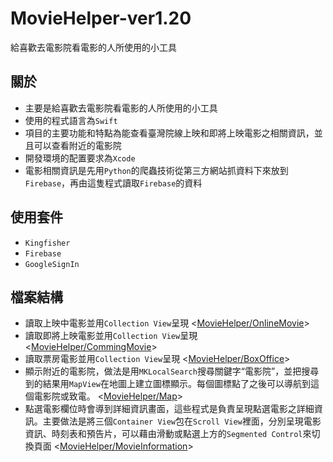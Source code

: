 # MovieHelper-ver1.20

給喜歡去電影院看電影的人所使用的小工具

## 關於

- 主要是給喜歡去電影院看電影的人所使用的小工具
- 使用的程式語言為`Swift`
- 項目的主要功能和特點為能查看臺灣院線上映和即將上映電影之相關資訊，並且可以查看附近的電影院
- 開發環境的配置要求為`Xcode`
- 電影相關資訊是先用`Python`的爬蟲技術從第三方網站抓資料下來放到`Firebase`，再由這隻程式讀取`Firebase`的資料

## 使用套件

- `Kingfisher`
- `Firebase`
- `GoogleSignIn`

## 檔案結構

- 讀取上映中電影並用`Collection View`呈現
<[MovieHelper/OnlineMovie](https://github.com/njo61u04/MovieHelper-ver1.20/tree/main/MovieHelper/OnlineMovie)>
- 讀取即將上映電影並用`Collection View`呈現
<[MovieHelper/CommingMovie](https://github.com/njo61u04/MovieHelper-ver1.20/tree/main/MovieHelper/CommingMovie)>
- 讀取票房電影並用`Collection View`呈現
<[MovieHelper/BoxOffice](https://github.com/njo61u04/MovieHelper-ver1.20/tree/main/MovieHelper/BoxOffice)>
- 顯示附近的電影院，做法是用`MKLocalSearch`搜尋關鍵字“電影院”，並把搜尋到的結果用`MapView`在地圖上建立圖標顯示。每個圖標點了之後可以導航到這個電影院或致電。
<[MovieHelper/Map](https://github.com/njo61u04/MovieHelper-ver1.20/tree/main/MovieHelper/Map)>
- 點選電影欄位時會導到詳細資訊畫面，這些程式是負責呈現點選電影之詳細資訊。主要做法是將三個`Container View`包在`Scroll View`裡面，分別呈現電影資訊、時刻表和預告片，可以藉由滑動或點選上方的`Segmented Control`來切換頁面
<[MovieHelper/MovieInformation](https://github.com/njo61u04/MovieHelper-ver1.20/tree/main/MovieHelper/MovieInformation)>


